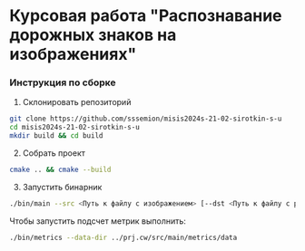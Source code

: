 # Курсовая работа "Распознавание дорожных знаков на изображениях"

### Инструкция по сборке

1. Склонировать репозиторий
```bash
git clone https://github.com/sssemion/misis2024s-21-02-sirotkin-s-u
cd misis2024s-21-02-sirotkin-s-u
mkdir build && cd build
```

2. Собрать проект
```bash
cmake .. && cmake --build 
```

3. Запустить бинарник
```bash
./bin/main --src <Путь к файлу с изображением> [--dst <Путь к файлу с размеченным изображением>] 
```

Чтобы запустить подсчет метрик выполнить:
```bash
./bin/metrics --data-dir ../prj.cw/src/main/metrics/data
```
